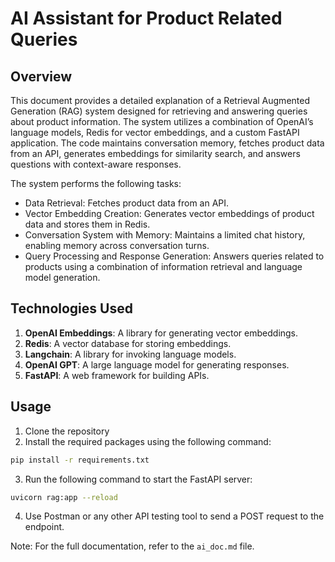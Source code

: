 # AI Assistant for Product Related Queries

## Overview

This document provides a detailed explanation of a Retrieval Augmented Generation (RAG) system designed for retrieving and answering queries about product information. The system utilizes a combination of OpenAI’s language models, Redis for vector embeddings, and a custom FastAPI application. The code maintains conversation memory, fetches product data from an API, generates embeddings for similarity search, and answers questions with context-aware responses.

The system performs the following tasks:

- Data Retrieval: Fetches product data from an API.
- Vector Embedding Creation: Generates vector embeddings of product data and stores them in Redis.
- Conversation System with Memory: Maintains a limited chat history, enabling memory across conversation turns.
- Query Processing and Response Generation: Answers queries related to products using a combination of information retrieval and language model generation.

## Technologies Used

1. **OpenAI Embeddings**: A library for generating vector embeddings.
2. **Redis**: A vector database for storing embeddings.
3. **Langchain**: A library for invoking language models.
4. **OpenAI GPT**: A large language model for generating responses.
5. **FastAPI**: A web framework for building APIs.

## Usage

1. Clone the repository
2. Install the required packages using the following command:

```bash
pip install -r requirements.txt
```

3. Run the following command to start the FastAPI server:

```bash
uvicorn rag:app --reload
```

4. Use Postman or any other API testing tool to send a POST request to the endpoint.

Note: For the full documentation, refer to the `ai_doc.md` file.
